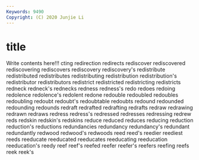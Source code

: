 ```yaml
---
Keywords: 9490
Copyright: (C) 2020 Junjie Li
---
```


# title

Write contents here!!!
cting 
redirection 
redirects 
rediscover 
rediscovered 
rediscovering 
rediscovers 
rediscovery 
rediscovery's 
redistribute
redistributed 
redistributes 
redistributing 
redistribution 
redistribution's 
redistributor 
redistributors 
redistrict 
redistricted 
redistricting
redistricts 
redneck 
redneck's 
rednecks 
redness 
redness's 
redo 
redoes 
redoing 
redolence
redolence's 
redolent 
redone 
redouble 
redoubled 
redoubles 
redoubling 
redoubt 
redoubt's 
redoubtable
redoubts 
redound 
redounded 
redounding 
redounds 
redraft 
redrafted 
redrafting 
redrafts 
redraw
redrawing 
redrawn 
redraws 
redress 
redress's 
redressed 
redresses 
redressing 
redrew 
reds
redskin 
redskin's 
redskins 
reduce 
reduced 
reduces 
reducing 
reduction 
reduction's 
reductions
redundancies 
redundancy 
redundancy's 
redundant 
redundantly 
redwood 
redwood's 
redwoods 
reed 
reed's
reedier 
reediest 
reeds 
reeducate 
reeducated 
reeducates 
reeducating 
reeducation 
reeducation's 
reedy
reef 
reef's 
reefed 
reefer 
reefer's 
reefers 
reefing 
reefs 
reek 
reek's
